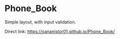# Phone_Book

Simple layout, with input validation.

Direct link: https://oananistor01.github.io/Phone_Book/
